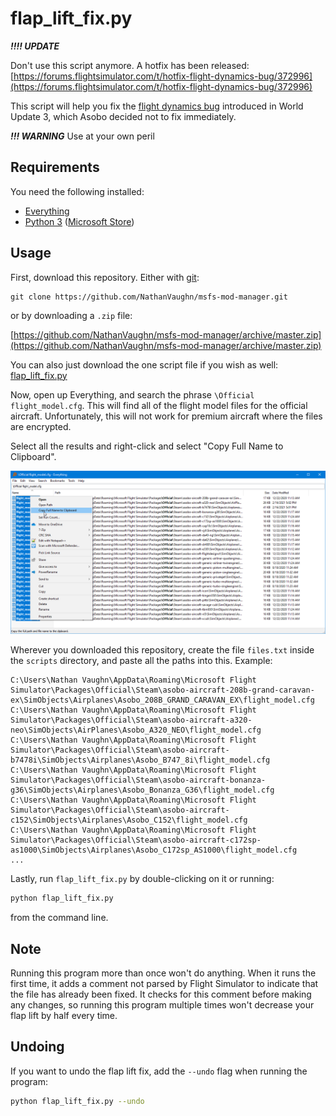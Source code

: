 # flap_lift_fix.py

***!!!! UPDATE***

Don't use this script anymore. A hotfix has been released: [https://forums.flightsimulator.com/t/hotfix-flight-dynamics-bug/372996](https://forums.flightsimulator.com/t/hotfix-flight-dynamics-bug/372996)

This script will help you fix the [flight dynamics bug](https://forums.flightsimulator.com/t/flight-dynamics-bug-details/368499)
introduced in World Update 3, which Asobo decided not to fix immediately.

***!!! WARNING*** Use at your own peril

## Requirements

You need the following installed:

- [Everything](https://voidtools.com/downloads/)
- [Python 3](https://www.python.org/downloads/release/python-392/) ([Microsoft Store](https://www.microsoft.com/store/productId/9P7QFQMJRFP7))

## Usage

First, download this repository. Either with [git](https://git-scm.com/download/win):

```
git clone https://github.com/NathanVaughn/msfs-mod-manager.git
```

or by downloading a `.zip` file:

[https://github.com/NathanVaughn/msfs-mod-manager/archive/master.zip](https://github.com/NathanVaughn/msfs-mod-manager/archive/master.zip)

You can also just download the one script file if you wish as well: [flap_lift_fix.py](https://raw.githubusercontent.com/NathanVaughn/msfs-mod-manager/master/scripts/flap_lift_fix.py)

Now, open up Everything, and search the phrase `\Official flight_model.cfg`.
This will find all of the flight model files for the official aircraft. Unfortunately,
this will not work for premium aircraft where the files are encrypted.

Select all the results and right-click and select "Copy Full Name to Clipboard".

![](../screenshots/everything-search.png)

Wherever you downloaded this repository, create the file `files.txt` inside the
`scripts` directory, and paste all the paths into this. Example:

```
C:\Users\Nathan Vaughn\AppData\Roaming\Microsoft Flight Simulator\Packages\Official\Steam\asobo-aircraft-208b-grand-caravan-ex\SimObjects\Airplanes\Asobo_208B_GRAND_CARAVAN_EX\flight_model.cfg
C:\Users\Nathan Vaughn\AppData\Roaming\Microsoft Flight Simulator\Packages\Official\Steam\asobo-aircraft-a320-neo\SimObjects\AirPlanes\Asobo_A320_NEO\flight_model.cfg
C:\Users\Nathan Vaughn\AppData\Roaming\Microsoft Flight Simulator\Packages\Official\Steam\asobo-aircraft-b7478i\SimObjects\Airplanes\Asobo_B747_8i\flight_model.cfg
C:\Users\Nathan Vaughn\AppData\Roaming\Microsoft Flight Simulator\Packages\Official\Steam\asobo-aircraft-bonanza-g36\SimObjects\Airplanes\Asobo_Bonanza_G36\flight_model.cfg
C:\Users\Nathan Vaughn\AppData\Roaming\Microsoft Flight Simulator\Packages\Official\Steam\asobo-aircraft-c152\SimObjects\Airplanes\Asobo_C152\flight_model.cfg
C:\Users\Nathan Vaughn\AppData\Roaming\Microsoft Flight Simulator\Packages\Official\Steam\asobo-aircraft-c172sp-as1000\SimObjects\Airplanes\Asobo_C172sp_AS1000\flight_model.cfg
...
```

Lastly, run `flap_lift_fix.py` by double-clicking on it or running:

```bash
python flap_lift_fix.py
```

from the command line.

## Note

Running this program more than once won't do anything. When it runs the first time,
it adds a comment not parsed by Flight Simulator to indicate that the file
has already been fixed. It checks for this comment before making any changes,
so running this program multiple times won't decrease your flap lift by half every time.

## Undoing

If you want to undo the flap lift fix, add the `--undo` flag when running the program:

```bash
python flap_lift_fix.py --undo
```
